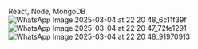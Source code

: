 React, Node, MongoDB
![WhatsApp Image 2025-03-04 at 22 20 48_6c11f39f](https://github.com/user-attachments/assets/5655bfbc-a9d3-454a-ae8a-8970d96a9c1f)
![WhatsApp Image 2025-03-04 at 22 20 47_72fe1291](https://github.com/user-attachments/assets/b73a594c-4b9a-4bef-8368-b30ad5aea155)
![WhatsApp Image 2025-03-04 at 22 20 48_91970913](https://github.com/user-attachments/assets/50b1ef4a-c3bb-4753-87f9-bb9f843cf779)
